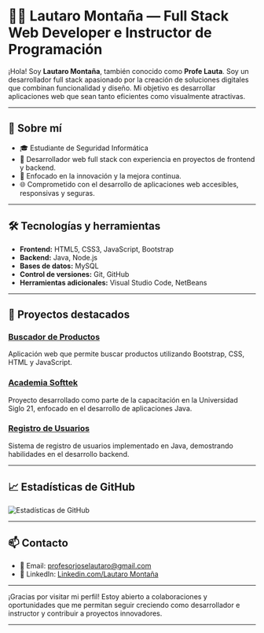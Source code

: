 # 👨‍💻 Lautaro Montaña — Full Stack Web Developer e Instructor de Programación

¡Hola! Soy **Lautaro Montaña**, también conocido como **Profe Lauta**. Soy un desarrollador full stack apasionado por la creación de soluciones digitales que combinan funcionalidad y diseño. Mi objetivo es desarrollar aplicaciones web que sean tanto eficientes como visualmente atractivas.

---

## 🚀 Sobre mí

* 🎓 Estudiante de Seguridad Informática
* 💼 Desarrollador web full stack con experiencia en proyectos de frontend y backend.
* 🎯 Enfocado en la innovación y la mejora continua.
* 🌐 Comprometido con el desarrollo de aplicaciones web accesibles, responsivas y seguras.

---

## 🛠️ Tecnologías y herramientas

* **Frontend:** HTML5, CSS3, JavaScript, Bootstrap
* **Backend:** Java, Node.js
* **Bases de datos:** MySQL
* **Control de versiones:** Git, GitHub
* **Herramientas adicionales:** Visual Studio Code, NetBeans

---

## 📂 Proyectos destacados

### [Buscador de Productos](https://github.com/joselautaro/JS-encuentro18-cs-2202)

Aplicación web que permite buscar productos utilizando Bootstrap, CSS, HTML y JavaScript. 

### [Academia Softtek](https://github.com/joselautaro/AcademiaSofttek)

Proyecto desarrollado como parte de la capacitación en la Universidad Siglo 21, enfocado en el desarrollo de aplicaciones Java.

### [Registro de Usuarios](https://github.com/joselautaro/Registro-Usuarios)

Sistema de registro de usuarios implementado en Java, demostrando habilidades en el desarrollo backend.

---

## 📈 Estadísticas de GitHub

![Estadísticas de GitHub](https://github-readme-stats.vercel.app/api?username=joselautaro\&show_icons=true\&theme=radical)

---

## 📫 Contacto

* 📧 Email: profesorjoselautaro@gmail.com
* 💼 LinkedIn: [Linkedin.com/Lautaro Montaña](https://ar.linkedin.com/in/lautaromontana/)

---

¡Gracias por visitar mi perfil! Estoy abierto a colaboraciones y oportunidades que me permitan seguir creciendo como desarrollador e instructor y contribuir a proyectos innovadores.

---
